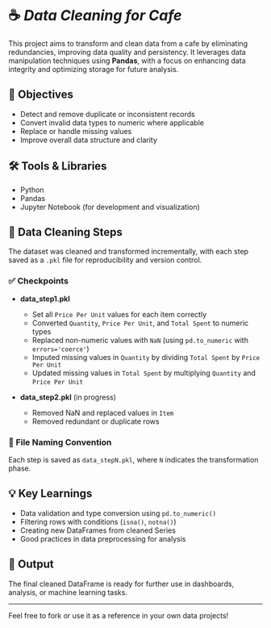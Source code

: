 # ☕ *Data Cleaning for Cafe*

This project aims to transform and clean data from a cafe by eliminating redundancies, improving data quality and persistency. It leverages data manipulation techniques using **Pandas**, with a focus on enhancing data integrity and optimizing storage for future analysis.

## 📌 Objectives

- Detect and remove duplicate or inconsistent records
- Convert invalid data types to numeric where applicable
- Replace or handle missing values
- Improve overall data structure and clarity

## 🛠️ Tools & Libraries

- Python
- Pandas
- Jupyter Notebook (for development and visualization)

## 🧼 Data Cleaning Steps

The dataset was cleaned and transformed incrementally, with each step saved as a `.pkl` file for reproducibility and version control.

### ✅ Checkpoints

- **data_step1.pkl**

  - Set all `Price Per Unit` values for each item correctly
  - Converted `Quantity`, `Price Per Unit`, and `Total Spent` to numeric types
  - Replaced non-numeric values with `NaN` (using `pd.to_numeric` with `errors='coerce'`)
  - Imputed missing values in `Quantity` by dividing `Total Spent` by `Price Per Unit`
  - Updated missing values in `Total Spent` by multiplying `Quantity` and `Price Per Unit`

- **data_step2.pkl** (in progress)
  - Removed NaN and replaced values in `Item` 
  - Removed redundant or duplicate rows

    


### 🔄 File Naming Convention

Each step is saved as `data_stepN.pkl`, where `N` indicates the transformation phase.


## 💡 Key Learnings

- Data validation and type conversion using `pd.to_numeric()`
- Filtering rows with conditions (`isna()`, `notna()`)
- Creating new DataFrames from cleaned Series
- Good practices in data preprocessing for analysis

## 📁 Output

The final cleaned DataFrame is ready for further use in dashboards, analysis, or machine learning tasks.

---

Feel free to fork or use it as a reference in your own data projects!

